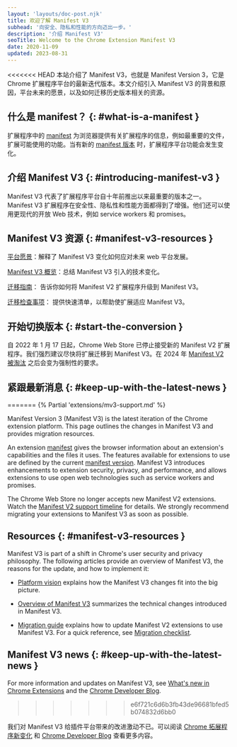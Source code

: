 ```yaml
---
layout: 'layouts/doc-post.njk'
title: 欢迎了解 Manifest V3
subhead: '向安全、隐私和性能的方向迈出一步。'
description: '介绍 Manifest V3'
seoTitle: Welcome to the Chrome Extension Manifest V3
date: 2020-11-09
updated: 2023-08-31
---
```


<<<<<<< HEAD
本站介绍了 Manifest V3，也就是 Manifest Version 3，它是 Chrome 扩展程序平台的最新迭代版本。本文介绍引入 Manifest V3 的背景和原因，平台未来的愿景，以及如何迁移历史版本相关的资源。

## 什么是 manifest？ {: #what-is-a-manifest }

扩展程序中的 [manifest][doc-manifest] 为浏览器提供有关扩展程序的信息，例如最重要的文件，扩展可能使用的功能。当有新的 [manifest 版本][manifest-version] 时，扩展程序平台功能会发生变化。

## 介绍 Manifest V3 {: #introducing-manifest-v3 }

Manifest V3 代表了扩展程序平台自十年前推出以来最重要的版本之一。Manifest V3 扩展程序在安全性、隐私性和性能方面都得到了增强。他们还可以使用更现代的开放 Web 技术，例如 service workers 和 promises。

## Manifest V3 资源 {: #manifest-v3-resources }

[平台愿景][mv3-platform]：解释了 Manifest V3 变化如何应对未来 web 平台发展。

[Manifest V3 概览][mv3-overview]：总结 Manifest V3 引入的技术变化。

[迁移指南][mv3-migration]： 告诉你如何将 Manifest V2 扩展程序升级到 Manifest V3。

[迁移检查事项][mv3-checklist]： 提供快速清单，以帮助使扩展适应 Manifest V3。

## 开始切换版本 {: #start-the-conversion }

自 2022 年 1 月 17 日起，Chrome Web Store 已停止接受新的 Manifest V2 扩展程序。我们强烈建议尽快将扩展迁移到 Manifest V3。在 2024 年 [Manifest V2 被淘汰][mv2-sunset] 之后会变为强制性的要求。

## 紧跟最新消息 {: #keep-up-with-the-latest-news }
=======
{% Partial 'extensions/mv3-support.md' %}

Manifest Version 3 (Manifest V3) is the latest iteration of the Chrome extension platform. This page outlines the changes in Manifest V3 and provides migration resources.

An extension [manifest][doc-manifest] gives the browser information about an extension's capabilities and the files it uses. The features available for extensions to use are defined by the current [manifest version][manifest-version]. Manifest V3 introduces enhancements to extension security, privacy, and performance, and allows extensions to use open web technologies such as service workers and promises.

The Chrome Web Store no longer accepts new Manifest V2 extensions. Watch the [Manifest V2 support timeline][mv2-sunset] for details. We strongly recommend migrating your extensions to Manifest V3 as soon as possible.

## Resources {: #manifest-v3-resources }

Manifest V3 is part of a shift in Chrome's user security and privacy philosophy. The following articles provide an overview of Manifest V3, the reasons for the update, and how to
implement it:

* [Platform vision][mv3-platform] explains how the Manifest V3 changes fit into the big picture.

* [Overview of Manifest V3][mv3-overview] summarizes the technical changes introduced in Manifest V3.

* [Migration guide][mv3-migration] explains how to update Manifest V2 extensions to use Manifest V3. For a quick reference, see [Migration checklist][mv3-checklist].

## Manifest V3 news {: #keep-up-with-the-latest-news }

For more information and updates on Manifest V3, see [What's new in Chrome Extensions][doc-new] and the [Chrome Developer Blog][devs-blog].
>>>>>>> e6f721c6d6b3fb43de96681bfed5b074832d6bb0

我们对 Manifest V3 给插件平台带来的改进激动不已。可以阅读 [Chrome 拓展程序新变化][doc-new] 和 [Chrome Developer Blog][devs-blog] 查看更多内容。

[devs-blog]: https://developer.chrome.com/tags/extensions-news/
[doc-manifest]: /docs/extensions/mv3/manifest/
[doc-new]: /docs/extensions/whatsnew/
[manifest-version]: /docs/extensions/mv3/manifest/manifest_version/
[mv2-sunset]: /docs/extensions/mv3/mv2-sunset/
[mv3-checklist]: /docs/extensions/migrating/checklist/
[mv3-migration]: /docs/extensions/migrating/
[mv3-overview]: /docs/extensions/mv3/intro/mv3-overview/
[mv3-platform]: /docs/extensions/mv3/intro/platform-vision/
